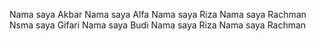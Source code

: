 Nama saya Akbar
Nama saya Alfa
Nama saya Riza
Nama saya Rachman
Nsma saya Gifari
Nama saya Budi
Nama saya Riza
Nama saya Rachman
